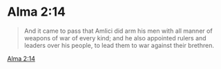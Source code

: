 # Alma 2:14

> And it came to pass that Amlici did arm his men with all manner of weapons of war of every kind; and he also appointed rulers and leaders over his people, to lead them to war against their brethren.

[Alma 2:14](https://www.churchofjesuschrist.org/study/scriptures/bofm/alma/2?lang=eng&id=p14#p14)


